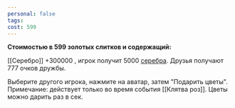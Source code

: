 ```yaml
---
personal: false
tags: 
cost: 599
---
```

**Стоимостью в 599 золотых слитков и содержащий:**  

[[Серебро]] +300000 , игрок получит 5000 [серебра](Серебро). Друзья получают 777 очков дружбы.

  
Выберите другого игрока, нажмите на аватар, затем "Подарить цветы".  
Примечание: действует только во время события [[Клятва роз]]. Цветы можно дарить раз в сек.